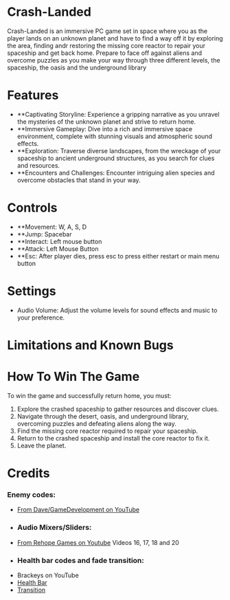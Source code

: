 # Crash-Landed
Crash-Landed is an immersive PC game set in space where you as the player lands on an unknown planet and have to find a way off it by exploring the area, finding andr restoring the missing core reactor to repair your spaceship and get back home. Prepare to face off against aliens and overcome puzzles as you make your way through three different levels, the spaceship, the oasis and the underground library
# Features
- **Captivating Storyline: Experience a gripping narrative as you unravel the mysteries of the unknown planet and strive to return home.
- **Immersive Gameplay: Dive into a rich and immersive space environment, complete with stunning visuals and atmospheric sound effects.
- **Exploration: Traverse diverse landscapes, from the wreckage of your spaceship to ancient underground structures, as you search for clues and resources.
- **Encounters and Challenges: Encounter intriguing alien species and overcome obstacles that stand in your way.
# Controls
- **Movement: W, A, S, D
- **Jump: Spacebar
- **Interact: Left mouse button
- **Attack: Left Mouse Button
- **Esc: After player dies, press esc to press either restart or main menu button
# Settings
- Audio Volume: Adjust the volume levels for sound effects and music to your preference.
# Limitations and Known Bugs

# How To Win The Game
To win the game and successfully return home, you must:
1. Explore the crashed spaceship to gather resources and discover clues.
2. Navigate through the desert, oasis, and underground library, overcoming puzzles and defeating aliens along the way.
3. Find the missing core reactor required to repair your spaceship.
4. Return to the crashed spaceship and install the core reactor to fix it.
5. Leave the planet.

# Credits
### Enemy codes:
- [From Dave/GameDevelopment on YouTube](https://youtu.be/UjkSFoLxesw)
- ### Audio Mixers/Sliders:
- [From Rehope Games on Youtube](https://www.youtube.com/playlist?list=PLf6aEENFZ4Fv0ifncKE3T05qrI450U_aD) Videos 16, 17, 18 and 20
- ### Health bar codes and fade transition: 
- Brackeys on YouTube
 - [Health Bar](https://www.youtube.com/watch?v=BLfNP4Sc_iA)
 - [Transition](https://youtu.be/CE9VOZivb3I)
